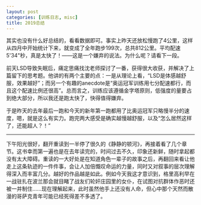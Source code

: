 ```yaml
---
layout: post
categories: [训练日志, misc]
title: 2019总结
---
```


其实也没有什么好总结的，看看数据即可。事实上昨天还放松慢跑了4公里，这样从四月中开始统计下来，就变成了全年跑步199次，总共812公里。平均配速5'34"秒，真是太快了！——这是一个嫌弃的说法。为什么呢？请看下一段。

前天LSD导致失眠后，痛定思痛找沈老师探讨了一番，获得很大收获，并解决了上篇留下的思考题。他讲的有两个主要的点：一是从理论上看，“LSD是体感越舒服，效果越好”；而另一个有趣的anecdote是“奥运冠军训练用七分配速都行，而且这个配速比例还很高”。总而言之，训练应该遵循金字塔原则，低强度的量要占到绝大部分，所以我还是跑太快了，快得值得嫌弃。

于是昨天的去年最后一跑和今天的新年第一跑都用了比奥运冠军只略慢半分的速度，嗯，就是这么有实力。跑完两大感受是确实越慢越舒服，以及“怎么居然这样了，还能超人？！”

---

下午阳光很好，翻开重读到一半停了很久的《静静的顿河》，再接着看了几个章节。这书幸而第一遍也是在去年读完的，时间过去不久，印象还新鲜，随时拿起都没有太大障碍。重读的一大好处是在知道角色一辈子的故事之后，再翻回来看让他走上这条轨迹的一件件事，会让人加倍慨叹命运的力量，同时又对叙事的层次理解得深入而丰富几分。越好的作品越是如此。例如今天我这才意识到，格里高利早在一战驻扎在波兰那会就目睹了战友们轮奸庄园里的女仆，在试图对抗群体作恶时还被一并制住……现在理解起来，此时虽然他手上还没有人命，但心中那个天然而散漫的哥萨克青年可能已经死得差不多透了。
